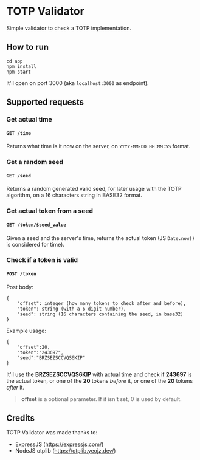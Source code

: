 # TOTP Validator
Simple validator to check a TOTP implementation.

## How to run
```
cd app
npm install
npm start
```
It'll open on port 3000 (aka `localhost:3000` as endpoint).

## Supported requests
### Get actual time
#### ```GET /time```
Returns what time is it now on the server, on `YYYY-MM-DD HH:MM:SS` format.

### Get a random seed
#### ```GET /seed```
Returns a random generated valid seed, for later usage with the TOTP algorithm, on a 16 characters string in BASE32 format.

### Get actual token from a seed
#### ```GET /token/$seed_value```
Given a seed and the server's time, returns the actual token (JS `Date.now()` is considered for time).

### Check if a token is valid
#### ```POST /token```
Post body:
```
{
    "offset": integer (how many tokens to check after and before),
    "token": string (with a 6 digit number),
    "seed": string (16 characters containing the seed, in base32)
}
```
Example usage:
```
{
    "offset":20,
    "token":"243697",
    "seed":"BRZSEZSCCVQS6KIP"
}
```
It'll use the **BRZSEZSCCVQS6KIP** with actual time and check if **243697** is the actual token, or one of the **20** tokens _before_ it, or one of the **20** tokens _after_ it.

> **offset** is a optional parameter. If it isn't set, 0 is used by default.

## Credits
TOTP Validator was made thanks to:
- ExpressJS (https://expressjs.com/)
- NodeJS otplib (https://otplib.yeojz.dev/) 